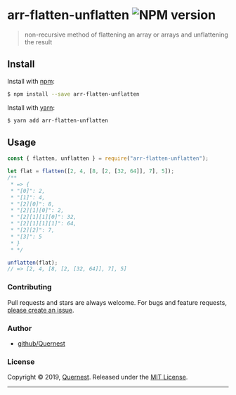# arr-flatten-unflatten ![NPM version](https://img.shields.io/npm/v/arr-flatten-unflatten.svg?style=flat)

> non-recursive method of flattening an array or arrays and unflattening the result

## Install

Install with [npm](https://www.npmjs.com/):

```sh
$ npm install --save arr-flatten-unflatten
```

Install with [yarn](https://yarnpkg.com):

```sh
$ yarn add arr-flatten-unflatten
```

## Usage

```js
const { flatten, unflatten } = require("arr-flatten-unflatten");

let flat = flatten([2, 4, [8, [2, [32, 64]], 7], 5]);
/**
 * => {
 * "[0]": 2,
 * "[1]": 4,
 * "[2][0]": 8,
 * "[2][1][0]": 2,
 * "[2][1][1][0]": 32,
 * "[2][1][1][1]": 64,
 * "[2][2]": 7,
 * "[3]": 5
 * }
 * */

unflatten(flat);
// => [2, 4, [8, [2, [32, 64]], 7], 5]
```

### Contributing

Pull requests and stars are always welcome. For bugs and feature requests, [please create an issue](../../issues/new).

### Author

- [github/Quernest](https://github.com/quernest)

### License

Copyright © 2019, [Quernest](https://github.com/Quernest).
Released under the [MIT License](LICENSE).

---
